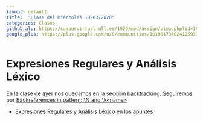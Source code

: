 ```yaml
---
layout: default
title:  "Clase del Miércoles 18/03/2020"
categories: Clases
github_alu: https://campusvirtual.ull.es/1920/mod/assign/view.php?id=187733
google_plus: https://plus.google.com/u/0/communities/101901734024125937720
---
```




# Expresiones Regulares y Análisis Léxico

En la clase de ayer nos quedamos en la sección [backtracking](https://eloquentjavascript.net/09_regexp.html#h_NFMtGK0tD3). Seguiremos 
por [Backreferences in pattern: \N and \k&lt;name&gt;]({{site.baseurl}}/introduccion/tema2-expresiones-regulares-y-analisis-lexico/#backreferences)

* [Expresiones Regulares y Análisis Léxico]({{site.baseurl}}/introduccion/tema2-expresiones-regulares-y-analisis-lexico/) en los apuntes

